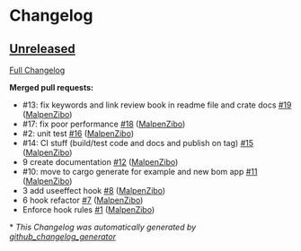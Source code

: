 # Changelog

## [Unreleased](https://github.com/MalpenZibo/review/tree/HEAD)

[Full Changelog](https://github.com/MalpenZibo/review/compare/e3e7bf69f589f85e19838ab608603bea2ba3c3a9...HEAD)

**Merged pull requests:**

- \#13: fix keywords and link review book in readme file and crate docs [\#19](https://github.com/MalpenZibo/review/pull/19) ([MalpenZibo](https://github.com/MalpenZibo))
- \#17: fix poor performance [\#18](https://github.com/MalpenZibo/review/pull/18) ([MalpenZibo](https://github.com/MalpenZibo))
- \#2: unit test [\#16](https://github.com/MalpenZibo/review/pull/16) ([MalpenZibo](https://github.com/MalpenZibo))
- \#14: CI stuff \(build/test code and docs and publish on tag\) [\#15](https://github.com/MalpenZibo/review/pull/15) ([MalpenZibo](https://github.com/MalpenZibo))
- 9 create documentation [\#12](https://github.com/MalpenZibo/review/pull/12) ([MalpenZibo](https://github.com/MalpenZibo))
- \#10: move to cargo generate for example and new bom app [\#11](https://github.com/MalpenZibo/review/pull/11) ([MalpenZibo](https://github.com/MalpenZibo))
- 3 add useeffect hook [\#8](https://github.com/MalpenZibo/review/pull/8) ([MalpenZibo](https://github.com/MalpenZibo))
- 6 hook refactor [\#7](https://github.com/MalpenZibo/review/pull/7) ([MalpenZibo](https://github.com/MalpenZibo))
- Enforce hook rules [\#1](https://github.com/MalpenZibo/review/pull/1) ([MalpenZibo](https://github.com/MalpenZibo))



\* *This Changelog was automatically generated by [github_changelog_generator](https://github.com/github-changelog-generator/github-changelog-generator)*
